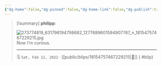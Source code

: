```yaml
---
{"dg-home":false,"dg-pinned":false,"dg-home-link":false,"dg-publish":true,"type":"blip","disabled rules":["yaml-title","yaml-title-alias","file-name-heading"],"title":"philipp on instagram @ 2022-02-12","created-date":"2022-02-12T08:54:00","updated-date":"2025-05-02T17:43:08","dg-path":"blips/18154757467229215.md","permalink":"/blips/18154757467229215/","dgPassFrontmatter":true}
---
```


> [!summary] **philipp**:
>
> ![273774819_631796194798682_1277689601594907767_n_18154757467229215.jpg](/img/user/attachments/273774819_631796194798682_1277689601594907767_n_18154757467229215.jpg)
> Now I'm curious.
> - - -
>
> 🗓️ `Sat, Feb 12, 2022` · [[public/blips/18154757467229215\|🔗]]
{ #blip}

